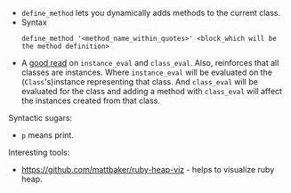 - `define_method` lets you dynamically adds methods to the current class.
- Syntax 
  ```
  define_method '<method_name_within_quotes>' <block_which will be the method definition>
  ```
- A [good read](https://stackoverflow.com/a/9057977/2046462) on `instance_eval` and `class_eval`. Also, reinforces that all 
  classes are instances. Where `instance_eval` will be evaluated on the (`Class`'s)instance representing that class. And 
  `class_eval` will be evaluated for the class and adding a method with `class_eval` will affect the instances created from 
  that class.  

Syntactic sugars:
 - `p` means print.


Interesting tools:
- https://github.com/mattbaker/ruby-heap-viz - helps to visualize ruby heap.